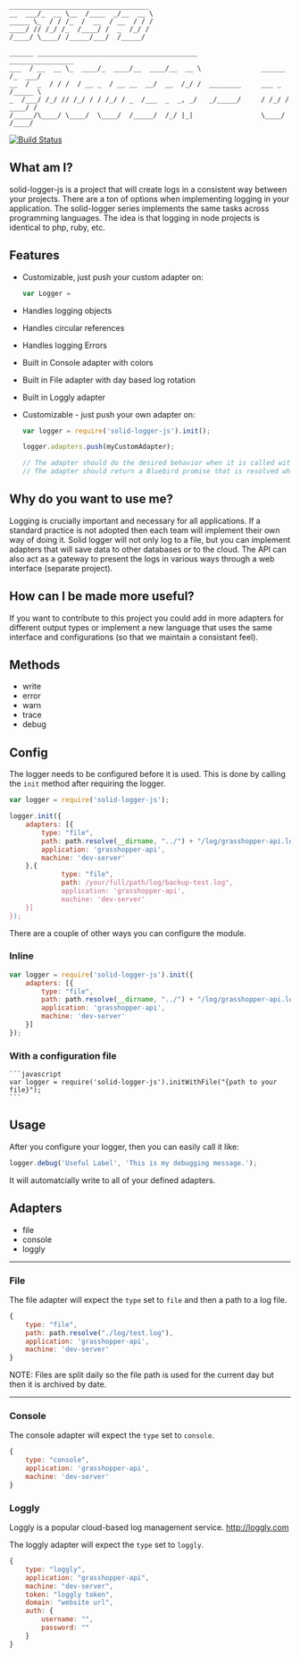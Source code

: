     ___________________________________
    __  ___/_  __ \__  /____  _/__  __ \
    _____ \_  / / /_  /  __  / __  / / /
    ____/ // /_/ /_  /____/ /  _  /_/ /
    /____/ \____/ /_____/___/  /_____/

    ______ ________________________________________                ________________
    ___  / __  __ \_  ____/_  ____/__  ____/__  __ \               ______  /_  ___/
    __  /  _  / / /  / __ _  / __ __  __/  __  /_/ /  ________     ___ _  /_____ \
    _  /___/ /_/ // /_/ / / /_/ / _  /___  _  _, _/   _/_____/     / /_/ / ____/ /
    /_____/\____/ \____/  \____/  /_____/  /_/ |_|                 \____/  /____/


[![Build Status](https://travis-ci.org/travism/solid-logger-js.png?branch=master)](https://travis-ci.org/travism/solid-logger-js)

## What am I?

solid-logger-js is a project that will create logs in a consistent way between your projects. There are a ton of options
when implementing logging in your application. The solid-logger series implements the same tasks across programming
languages. The idea is that logging in node projects is identical to php, ruby, etc.

## Features

* Customizable, just push your custom adapter on:

    ```javascript
    var Logger =
    ```
* Handles logging objects
* Handles circular references
* Handles logging Errors
* Built in Console adapter with colors
* Built in File adapter with day based log rotation
* Built in Loggly adapter
* Customizable - just push your own adapter on:

    ```javascript
    var logger = require('solid-logger-js').init();

    logger.adapters.push(myCustomAdapter);

    // The adapter should do the desired behavior when it is called with adapter.write(type, category, message)
    // The adapter should return a Bluebird promise that is resolved when the work is done
    ```

## Why do you want to use me?

Logging is crucially important and necessary for all applications. If a standard practice is not adopted then each
 team will implement their own way of doing it. Solid logger will not only log to a file, but you can implement
 adapters that will save data to other databases or to the cloud. The API can also act as a gateway to
 present the logs in various ways through a web interface (separate project).

## How can I be made more useful?

If you want to contribute to this project you could add in more adapters for different output types or implement a new
language that uses the same interface and configurations (so that we maintain a consistant feel).

## Methods

* write
* error
* warn
* trace
* debug

## Config

The logger needs to be configured before it is used. This is done by calling the `init` method after requiring
the logger.

```javascript
var logger = require('solid-logger-js');

logger.init({
    adapters: [{
        type: "file",
        path: path.resolve(__dirname, "../") + "/log/grasshopper-api.log",
        application: 'grasshopper-api',
        machine: 'dev-server'
    },{
             type: "file",
             path: /your/full/path/log/backup-test.log",
             application: 'grasshopper-api',
             machine: 'dev-server'
    }]
});
```

There are a couple of other ways you can configure the module.

### Inline

```javascript
var logger = require('solid-logger-js').init({
    adapters: [{
        type: "file",
        path: path.resolve(__dirname, "../") + "/log/grasshopper-api.log",
        application: 'grasshopper-api',
        machine: 'dev-server'
    }]
});
```

### With a configuration file

    ```javascript
    var logger = require('solid-logger-js').initWithFile("{path to your file}");
    ```

## Usage

After you configure your logger, then you can easily call it like:

```javascript
logger.debug('Useful Label', 'This is my debugging message.');
```

It will automatcially write to all of your defined adapters.


## Adapters

* file
* console
* loggly

------------------------------------------------------------------------------------------------------------------------

### File

The file adapter will expect the `type` set to `file` and then a path to a log file.

```javascript
{
    type: "file",
    path: path.resolve("./log/test.log"),
    application: 'grasshopper-api',
    machine: 'dev-server'
}
```

NOTE: Files are split daily so the file path is used for the current day but then it is archived by date.

------------------------------------------------------------------------------------------------------------------------

### Console

The console adapter will expect the `type` set to `console`.

```javascript
{
    type: "console",
    application: 'grasshopper-api',
    machine: 'dev-server'
}
```

### Loggly

Loggly is a popular cloud-based log management service. http://loggly.com

The loggly adapter will expect the `type` set to `loggly`.

```javascript
{
    type: "loggly",
    application: "grasshopper-api",
    machine: "dev-server",
    token: "loggly token",
    domain: "website url",
    auth: {
        username: "",
        password: ""
    }
}
```
